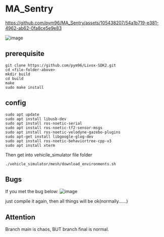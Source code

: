 # MA_Sentry

https://github.com/pym96/MA_Sentry/assets/105438207/54a1b719-e381-4962-ab62-0fa8ce5e9e83

![image](https://github.com/pym96/MA_Sentry/assets/105438207/6373742c-4ca8-4d8a-8e34-64be34388b41)

## prerequisite
```
git clone https://github.com/pym96/Livox-SDK2.git
cd <file-folder-above>
mkdir build
cd build
make
sudo make install
```


## config
```
sudo apt update
sudo apt install libusb-dev
sudo apt install ros-noetic-serial
sudo apt install ros-noetic-tf2-sensor-msgs
sudo apt install ros-noetic-velodyne-gazebo-plugins
sudo apt-get install libgoogle-glog-dev
sudo apt install ros-noetic-behaviortree-cpp-v3
sudo apt install xterm
```

Then get into vehicile_simulator file folder
```
./vehicle_simulator/mesh/download_environments.sh
```

## Bugs
If you met the bug below:
![image](https://github.com/pym96/MA_Sentry/assets/105438207/5c0098e9-fdc7-4256-9d44-c7745650a884)

just compile it again, then all things will be ok(normally......)

## Attention
Branch main is chaos, BUT branch final is normal.
